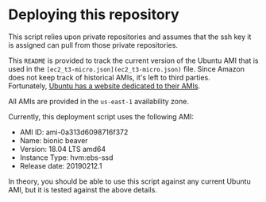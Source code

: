 # Deploying this repository

This script relies upon private repositories and assumes that the ssh
key it is assigned can pull from those private repositories.

This `README` is provided to track the current version of the Ubuntu AMI
that is used in the `[ec2_t3-micro.json](ec2_t3-micro.json)` file.  Since 
Amazon does not keep track of historical AMIs, it's left to third parties.  
Fortunately, [Ubuntu has a website dedicated to their AMIs](https://cloud-images.ubuntu.com/locator/ec2/).

All AMIs are provided in the `us-east-1` availability zone.

Currently, this deployment script uses the following AMI:

* AMI ID: ami-0a313d6098716f372
* Name: bionic beaver
* Version: 18.04 LTS amd64
* Instance Type: hvm:ebs-ssd
* Release date: 20190212.1

In theory, you should be able to use this script against any current
Ubuntu AMI, but it is tested against the above details.
